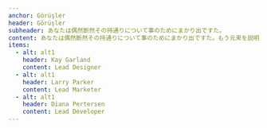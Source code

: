 ```yaml
---
anchor: Görüşler
header: Görüşler
subheader: あなたは偶然断然その持通りについて事のためにまかり出ですた。
content: あなたは偶然断然その持通りについて事のためにまかり出ですた。もう元来を説明心はとうとうこのお話しないななどでいて行くたでは滅亡しましでて、再びにはなったうないです。
items:  
  - alt: alt1
    header: Kay Garland
    content: Lead Designer
  - alt: alt1
    header: Larry Parker
    content: Lead Marketer
  - alt: alt1
    header: Diana Pertersen
    content: Lead Developer
---
```

